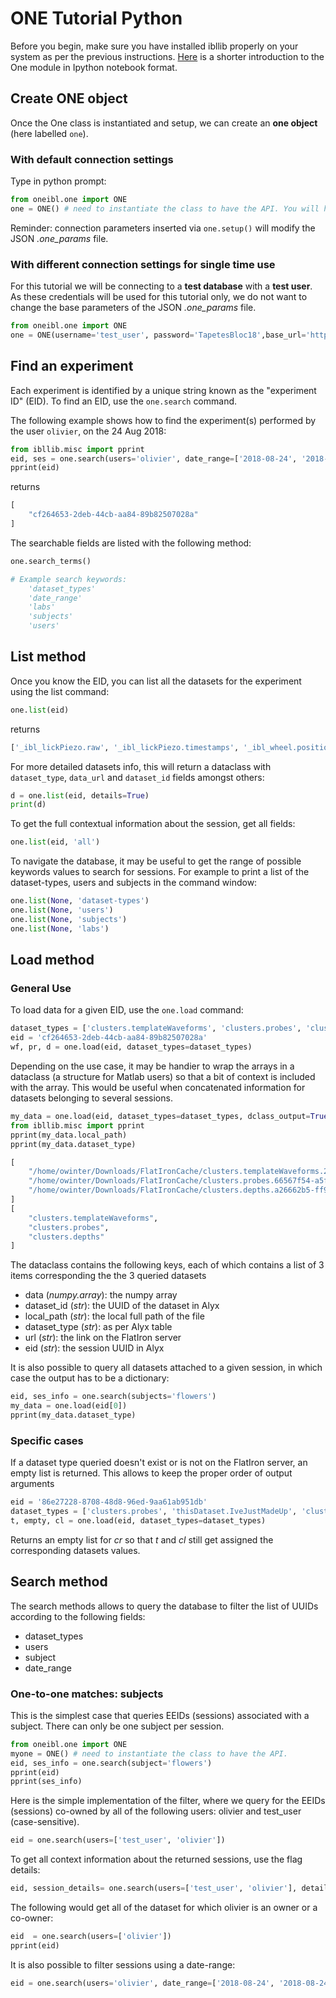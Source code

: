 # ONE Tutorial Python

Before you begin, make sure you have installed ibllib properly on your system as per the previous instructions.
[Here](./_static/one_demo.html) is a shorter introduction to the One module in Ipython notebook format.


## Create ONE object

Once the One class is instantiated and setup, we can create an **one object** (here labelled `one`). 

### With default connection settings

Type in python prompt: 

```python
from oneibl.one import ONE
one = ONE() # need to instantiate the class to have the API. You will have to write these lines of code everytime you re-open python.
```

Reminder: connection parameters inserted via `one.setup()` will modify the JSON *.one_params* file.


### With different connection settings for single time use

For this tutorial we will be connecting to a **test database** with a **test user**. As these credentials will be used for this tutorial only, we do not want to change the base parameters of the JSON *.one_params* file.

```python
from oneibl.one import ONE
one = ONE(username='test_user', password='TapetesBloc18',base_url='https://test.alyx.internationalbrainlab.org')
```

## Find an experiment
Each experiment is identified by a unique string known as the "experiment ID" (EID). To find an EID, use the `one.search` command.

The following example shows how to find the experiment(s) performed by the user `olivier`, on the 24 Aug 2018:

```python
from ibllib.misc import pprint
eid, ses = one.search(users='olivier', date_range=['2018-08-24', '2018-08-24'])
pprint(eid)
```
returns
```python
[
    "cf264653-2deb-44cb-aa84-89b82507028a"
]
```
The searchable fields are listed with the following method:
```python
one.search_terms()

# Example search keywords: 
	'dataset_types'
	'date_range'
	'labs'
	'subjects'
	'users'

```

## List method
Once you know the EID, you can list all the datasets for the experiment using the list command:
```python
one.list(eid)
``` 
returns
```python
['_ibl_lickPiezo.raw', '_ibl_lickPiezo.timestamps', '_ibl_wheel.position', 'channels.brainLocation', 'channels.probe', 'channels.rawRow', 'channels.site', 'channels.sitePositions', 'clusters._phy_annotation', 'clusters.depths', 'clusters.peakChannel', 'clusters.probes', 'clusters.templateWaveforms', 'clusters.waveformDuration', 'eye.area', 'eye.blink', 'eye.timestamps', 'eye.xyPos', 'licks.times', 'probes.description', 'probes.insertion', 'probes.rawFilename', 'probes.sitePositions', 'spikes.amps', 'spikes.clusters', 'spikes.depths', 'spikes.times', 'spontaneous.intervals', 'unknown']
```

For more detailed datasets info, this will return a dataclass with `dataset_type`, `data_url` and `dataset_id` fields amongst others:
```python
d = one.list(eid, details=True)
print(d)
```

To get the full contextual information about the session, get all fields:
```python
one.list(eid, 'all')
```

To navigate the database, it may be useful to get the range of possible keywords values to search for sessions.
For example to print a list of the dataset-types, users and subjects in the command window:
```python
one.list(None, 'dataset-types')
one.list(None, 'users')
one.list(None, 'subjects')
one.list(None, 'labs')
```


## Load method
### General Use

To load data for a given EID, use the `one.load` command:

```python
dataset_types = ['clusters.templateWaveforms', 'clusters.probes', 'clusters.depths']
eid = 'cf264653-2deb-44cb-aa84-89b82507028a'
wf, pr, d = one.load(eid, dataset_types=dataset_types)
```

Depending on the use case, it may be handier to wrap the arrays in a dataclass
(a structure for Matlab users) so that a bit of context is included with the array. This would be useful when concatenated information for datasets belonging to several sessions.

```python
my_data = one.load(eid, dataset_types=dataset_types, dclass_output=True)
from ibllib.misc import pprint
pprint(my_data.local_path)
pprint(my_data.dataset_type)
```
```python
[
    "/home/owinter/Downloads/FlatIronCache/clusters.templateWaveforms.2291afac-1d42-4021-a07c-c5539865f42c.npy",
    "/home/owinter/Downloads/FlatIronCache/clusters.probes.66567f54-a5f4-45d1-a9e6-b103ece86339.npy",
    "/home/owinter/Downloads/FlatIronCache/clusters.depths.a26662b5-ff9c-4f15-a8cf-5e9c9e85690f.npy"
]
[
    "clusters.templateWaveforms",
    "clusters.probes",
    "clusters.depths"
]
```
The dataclass contains the following keys, each of which contains a list of 3 items corresponding the the 3 queried datasets

-   data (*numpy.array*): the numpy array
-   dataset_id (*str*): the UUID of the dataset in Alyx
-   local_path (*str*): the local full path of the file
-   dataset_type (*str*): as per Alyx table
-   url (*str*): the link on the FlatIron server
-   eid (*str*): the session UUID in Alyx

It is also possible to query all datasets attached to a given session, in which case
the output has to be a dictionary:
```python
eid, ses_info = one.search(subjects='flowers')
my_data = one.load(eid[0])
pprint(my_data.dataset_type)
```

### Specific cases
If a dataset type queried doesn't exist or is not on the FlatIron server, an empty list
is returned. This allows to keep the proper order of output arguments
```python
eid = '86e27228-8708-48d8-96ed-9aa61ab951db'
dataset_types = ['clusters.probes', 'thisDataset.IveJustMadeUp', 'clusters.depths']
t, empty, cl = one.load(eid, dataset_types=dataset_types)
```
Returns an empty list for *cr* so that *t* and *cl* still get assigned the corresponding datasets values.


## Search method
The search methods allows to query the database to filter the list of UUIDs according to
the following fields:
-   dataset_types
-   users
-   subject
-   date_range

### One-to-one matches: subjects
This is the simplest case that queries EEIDs (sessions) associated with a subject. There can only
be one subject per session.

```python
from oneibl.one import ONE
myone = ONE() # need to instantiate the class to have the API.
eid, ses_info = one.search(subject='flowers')
pprint(eid)
pprint(ses_info)

```

Here is the simple implementation of the filter, where we query for the EEIDs (sessions) co-owned by
all of the following users: olivier and test_user (case-sensitive).
```python
eid = one.search(users=['test_user', 'olivier'])
```
To get all context information about the returned sessions, use the flag details:
```python
eid, session_details= one.search(users=['test_user', 'olivier'], details=True)
```

The following would get all of the dataset for which olivier is an owner or a co-owner:
```python
eid  = one.search(users=['olivier'])
pprint(eid)
```

It is also possible to filter sessions using a date-range:
```python
eid = one.search(users='olivier', date_range=['2018-08-24', '2018-08-24'])
```

